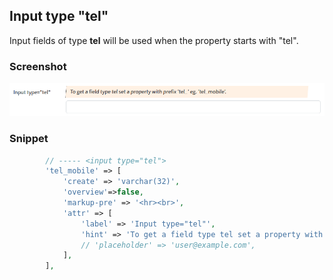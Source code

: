 ## Input type "tel"

Input fields of type **tel** will be used when the property starts with "tel".

### Screenshot

![alt text](../../../images/input_tel.png)

### Snippet

```php
        // ----- <input type="tel">
        'tel_mobile' => [
            'create' => 'varchar(32)', 
            'overview'=>false,
            'markup-pre' => '<hr><br>',
            'attr' => [
                'label' => 'Input type="tel"',
                'hint' => 'To get a field type tel set a property with prefix \'tel_\' eg. \'tel_mobile\'.'
                // 'placeholder' => 'user@example.com',
            ],
        ],
```

